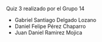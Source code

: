 Quiz 3 realizado por el Grupo 14
- Gabriel Santiago Delgado Lozano
- Daniel Felipe Pérez Chaparro
- Juan Daniel Ramirez Mojica
